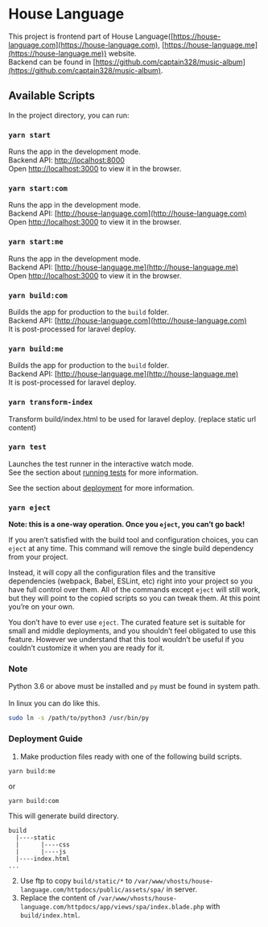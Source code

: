 # House Language

This project is frontend part of House Language([https://house-language.com](https://house-language.com), [https://house-language.me](https://house-language.me)) website. <br/>
Backend can be found in [https://github.com/captain328/music-album](https://github.com/captain328/music-album).

## Available Scripts

In the project directory, you can run:

### `yarn start`
Runs the app in the development mode.<br />
Backend API: [http://localhost:8000](http://localhost:8000) <br />
Open [http://localhost:3000](http://localhost:3000) to view it in the browser.<br />

### `yarn start:com`
Runs the app in the development mode.<br />
Backend API: [http://house-language.com](http://house-language.com) <br />
Open [http://localhost:3000](http://localhost:3000) to view it in the browser.<br />

### `yarn start:me`
Runs the app in the development mode.<br />
Backend API: [http://house-language.me](http://house-language.me) <br />
Open [http://localhost:3000](http://localhost:3000) to view it in the browser.<br />

### `yarn build:com`
Builds the app for production to the `build` folder.<br />
Backend API: [http://house-language.com](http://house-language.com) <br />
It is post-processed for laravel deploy. 

### `yarn build:me`
Builds the app for production to the `build` folder.<br />
Backend API: [http://house-language.me](http://house-language.me) <br />
It is post-processed for laravel deploy.

### `yarn transform-index`
Transform build/index.html to be used for laravel deploy. (replace static url content)

### `yarn test`
Launches the test runner in the interactive watch mode.<br />
See the section about [running tests](https://facebook.github.io/create-react-app/docs/running-tests) for more information.


See the section about [deployment](https://facebook.github.io/create-react-app/docs/deployment) for more information.

### `yarn eject`
**Note: this is a one-way operation. Once you `eject`, you can’t go back!**

If you aren’t satisfied with the build tool and configuration choices, you can `eject` at any time. This command will remove the single build dependency from your project.

Instead, it will copy all the configuration files and the transitive dependencies (webpack, Babel, ESLint, etc) right into your project so you have full control over them. All of the commands except `eject` will still work, but they will point to the copied scripts so you can tweak them. At this point you’re on your own.

You don’t have to ever use `eject`. The curated feature set is suitable for small and middle deployments, and you shouldn’t feel obligated to use this feature. However we understand that this tool wouldn’t be useful if you couldn’t customize it when you are ready for it.


### Note
Python 3.6 or above must be installed and `py` must be found in system path.<br/>
<br/>
In linux you can do like this.<br/>
```bash
sudo ln -s /path/to/python3 /usr/bin/py
```

### Deployment Guide
1. Make production files ready with one of the following build scripts.
```
yarn build:me
```
or
```
yarn build:com
```
This will generate build directory.
```
build
  |----static
  |      |----css
  |      |----js
  |----index.html
...
```
2. Use ftp to copy `build/static/*` to `/var/www/vhosts/house-language.com/httpdocs/public/assets/spa/` in server.
3. Replace the content of `/var/www/vhosts/house-language.com/httpdocs/app/views/spa/index.blade.php` with `build/index.html`.
